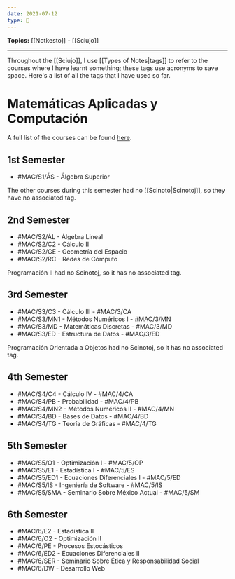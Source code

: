 ```yaml
---
date: 2021-07-12
type: 🧠
---
```


**Topics:** [[Notkesto]] - [[Sciujo]]

---

Throughout the [[Sciujo]], I use [[Types of Notes|tags]] to refer to the courses where I have learnt something; these tags use acronyms to save space. Here's a list of all the tags that I have used so far.

# Matemáticas Aplicadas y Computación

A full list of the courses can be found [here](https://www.acatlan.unam.mx/index.php?id=31).

## 1st Semester

- #MAC/S1/ÁS - Álgebra Superior

The other courses during this semester had no [[Scinoto|Scinotoj]], so they have no associated tag.

## 2nd Semester

- #MAC/S2/ÁL - Álgebra Lineal
- #MAC/S2/C2 - Cálculo II
- #MAC/S2/GE - Geometría del Espacio
- #MAC/S2/RC - Redes de Cómputo

Programación II had no Scinotoj, so it has no associated tag.

## 3rd Semester

- #MAC/S3/C3 - Cálculo III - #MAC/3/CA
- #MAC/S3/MN1 - Métodos Numéricos I - #MAC/3/MN
- #MAC/S3/MD - Matemáticas Discretas - #MAC/3/MD
- #MAC/S3/ED - Estructura de Datos - #MAC/3/ED

Programación Orientada a Objetos had no Scinotoj, so it has no associated tag.

## 4th Semester

 - #MAC/S4/C4 - Cálculo IV - #MAC/4/CA
 - #MAC/S4/PB - Probabilidad - #MAC/4/PB
 - #MAC/S4/MN2 - Métodos Numéricos II - #MAC/4/MN
 - #MAC/S4/BD - Bases de Datos - #MAC/4/BD
 - #MAC/S4/TG - Teoría de Gráficas - #MAC/4/TG

## 5th Semester

- #MAC/S5/O1 - Optimización I - #MAC/5/OP
- #MAC/S5/E1 - Estadística I - #MAC/5/ES
- #MAC/S5/ED1 - Ecuaciones Diferenciales I - #MAC/5/ED
- #MAC/S5/IS - Ingeniería de Software - #MAC/5/IS
- #MAC/S5/SMA - Seminario Sobre México Actual - #MAC/5/SM

## 6th Semester

- #MAC/6/E2 - Estadística II
- #MAC/6/O2 - Optimización II
- #MAC/6/PE - Procesos Estocásticos
- #MAC/6/ED2 - Ecuaciones Diferenciales II
- #MAC/6/SER - Seminario Sobre Ética y Responsabilidad Social
- #MAC/6/DW - Desarrollo Web
